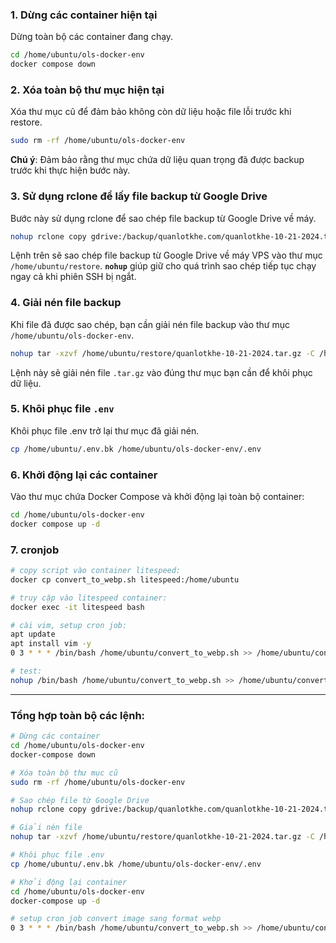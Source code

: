 ### 1. **Dừng các container hiện tại**

Dừng toàn bộ các container đang chạy.

```bash
cd /home/ubuntu/ols-docker-env
docker compose down
```

### 2. **Xóa toàn bộ thư mục hiện tại**

Xóa thư mục cũ để đảm bảo không còn dữ liệu hoặc file lỗi trước khi restore.

```bash
sudo rm -rf /home/ubuntu/ols-docker-env
```

**Chú ý**: Đảm bảo rằng thư mục chứa dữ liệu quan trọng đã được backup trước khi thực hiện bước này.

### 3. **Sử dụng rclone để lấy file backup từ Google Drive**

Bước này sử dụng rclone để sao chép file backup từ Google Drive về máy.

```bash
nohup rclone copy gdrive:/backup/quanlotkhe.com/quanlotkhe-10-21-2024.tar.gz /home/ubuntu/restore &
```

Lệnh trên sẽ sao chép file backup từ Google Drive về máy VPS vào thư mục `/home/ubuntu/restore`. **`nohup`** giúp giữ cho quá trình sao chép tiếp tục chạy ngay cả khi phiên SSH bị ngắt.

### 4. **Giải nén file backup**

Khi file đã được sao chép, bạn cần giải nén file backup vào thư mục `/home/ubuntu/ols-docker-env`.

```bash
nohup tar -xzvf /home/ubuntu/restore/quanlotkhe-10-21-2024.tar.gz -C /home/ubuntu/ &
```

Lệnh này sẽ giải nén file `.tar.gz` vào đúng thư mục bạn cần để khôi phục dữ liệu.

### 5. **Khôi phục file `.env`**

Khôi phục file .env trở lại thư mục đã giải nén.

```bash
cp /home/ubuntu/.env.bk /home/ubuntu/ols-docker-env/.env
```

### 6. **Khởi động lại các container**

Vào thư mục chứa Docker Compose và khởi động lại toàn bộ container:

```bash
cd /home/ubuntu/ols-docker-env
docker compose up -d
```

### 7. **cronjob**

```bash
# copy script vào container litespeed:
docker cp convert_to_webp.sh litespeed:/home/ubuntu

# truy cập vào litespeed container:
docker exec -it litespeed bash

# cài vim, setup cron job:
apt update
apt install vim -y
0 3 * * * /bin/bash /home/ubuntu/convert_to_webp.sh >> /home/ubuntu/convert_to_webp.log 2>&1

# test:
nohup /bin/bash /home/ubuntu/convert_to_webp.sh >> /home/ubuntu/convert_to_webp.log 2>&1 &

```
---

### Tổng hợp toàn bộ các lệnh:

```bash
# Dừng các container
cd /home/ubuntu/ols-docker-env
docker-compose down

# Xóa toàn bộ thư mục cũ
sudo rm -rf /home/ubuntu/ols-docker-env

# Sao chép file từ Google Drive
nohup rclone copy gdrive:/backup/quanlotkhe.com/quanlotkhe-10-21-2024.tar.gz /home/ubuntu/restore &

# Giải nén file
nohup tar -xzvf /home/ubuntu/restore/quanlotkhe-10-21-2024.tar.gz -C /home/ubuntu/ &

# Khôi phục file .env
cp /home/ubuntu/.env.bk /home/ubuntu/ols-docker-env/.env

# Khởi động lại container
cd /home/ubuntu/ols-docker-env
docker-compose up -d

# setup cron job convert image sang format webp 
0 3 * * * /bin/bash /home/ubuntu/convert_to_webp.sh >> /home/ubuntu/convert_to_webp.log 2>&1
```